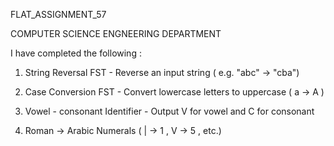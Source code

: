 FLAT_ASSIGNMENT_57

COMPUTER SCIENCE ENGNEERING DEPARTMENT

I have completed the following :

1. String Reversal FST - Reverse an input string ( e.g. "abc" -> "cba")

2. Case Conversion FST - Convert lowercase letters to uppercase ( a -> A )

4. Vowel - consonant Identifier - Output V for vowel and C for consonant

11. Roman -> Arabic Numerals ( | -> 1 , V -> 5 , etc.)

